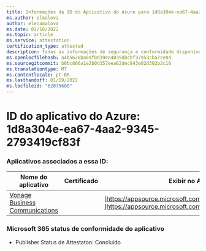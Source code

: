 ```yaml
---
title: Informações da ID do Aplicativo do Azure para 1d8a304e-ea67-4aa2-9345-2793419cf83f
ms.author: elmalova
author: elenamalova
ms.date: 01/18/2022
ms.topic: article
ms.service: attestation
certification_type: attested
description: Todas as informações de segurança e conformidade disponíveis para 1d8a304e-ea67-4aa2-9345-2793419cf83f.
ms.openlocfilehash: a4b5628ba8df0d39ea4039d8cbf37953cba7ce8d
ms.sourcegitcommit: b0bc806a1e2b0d157eea62dec843e02d302b2c16
ms.translationtype: MT
ms.contentlocale: pt-BR
ms.lasthandoff: 01/19/2022
ms.locfileid: "62075600"
---
```

# <a name="azure-app-id-1d8a304e-ea67-4aa2-9345-2793419cf83f"></a>ID do aplicativo do Azure: 1d8a304e-ea67-4aa2-9345-2793419cf83f


### <a name="apps-associated-with-this-id"></a>Aplicativos associados a essa ID:
| **Nome do aplicativo** | **Certificado** | **Exibir no AppSource** |
|--------------|---------------|-----------------------|
| [Vonage Business Communications](https://docs.microsoft.com/microsoft-365-app-certification/forward/WA200002988) |  | [https://appsource.microsoft.com/product/office/WA200002988](https://appsource.microsoft.com/product/office/WA200002988) |

### <a name="microsoft-365-app-compliance-status"></a>Microsoft 365 status de conformidade do aplicativo
- Publisher Status de Attestaton: Concluído
